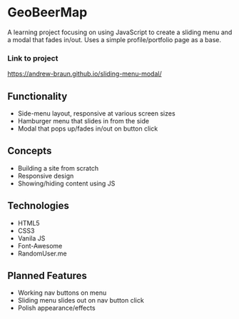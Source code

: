 # GeoBeerMap

A learning project focusing on using JavaScript to create a sliding menu and a modal that fades in/out. Uses a simple profile/portfolio page as a base.

### Link to project

https://andrew-braun.github.io/sliding-menu-modal/

## Functionality

- Side-menu layout, responsive at various screen sizes
- Hamburger menu that slides in from the side
- Modal that pops up/fades in/out on button click

## Concepts

- Building a site from scratch
- Responsive design
- Showing/hiding content using JS

## Technologies

- HTML5
- CSS3
- Vanila JS
- Font-Awesome
- RandomUser.me

## Planned Features

- Working nav buttons on menu
- Sliding menu slides out on nav button click
- Polish appearance/effects
